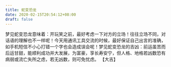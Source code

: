 ```yaml
---
title: 蛇变恐龙
date: 2020-02-15T20:54:12+08:00
draft: false
---
```


梦见蛇变恐龙意味着：开玩笑之前，最好考虑一下对方的立场！往往立场不同，对话语的理解也不一样呢！今天用通讯工具交流的时候，最好保证自己出言的准确，如手机短信不小心打错一个字也会造成误会呢！梦见蛇变恐龙的吉凶：前运虽苦而后运甘甜，能顺利成功并大发展，为富豪，享长寿安宁，但人格、地格若凶数恐有病弱或流亡失所之虑，若无凶数，则可免忧虑。
【大吉】